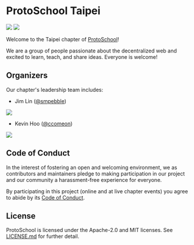 # ProtoSchool Taipei

[![](https://img.shields.io/badge/lang-English-blue.svg)](README.md)  [![](https://img.shields.io/badge/Lang-中文-red.svg)](README-zhTW.md)

Welcome to the Taipei chapter of [ProtoSchool](https://proto.school)!

We are a group of people passionate about the decentralized web and excited to learn, teach, and share ideas. Everyone is welcome!

## Organizers

Our chapter's leadership team includes:
* Jim Lin ([@smpebble](https://github.com/smpebble))

[![](https://img.shields.io/badge/twitter-@smpebble-blue.svg)](https://twitter.com/smpebble)

* Kevin Hoo ([@ccomeon](https://github.com/ccomeon))

[![](https://img.shields.io/badge/twitter-@ccomeon-blue.svg)](https://twitter.com/ccomeon)


## Code of Conduct

In the interest of fostering an open and welcoming environment, we as
contributors and maintainers pledge to making participation in our project and
our community a harassment-free experience for everyone.

By participating in this project (online and at live chapter events) you agree to abide by its [Code of Conduct](./CODE_OF_CONDUCT.md).

## License

ProtoSchool is licensed under the Apache-2.0 and MIT licenses. See [LICENSE.md](https://github.com/protoschool/seattle/blob/master/LICENSE.md) for further detail.

